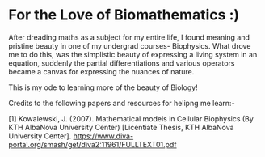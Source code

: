 # For the Love of Biomathematics :)
After dreading maths as a subject for my entire life, I found meaning and pristine beauty in one of my undergrad courses- Biophysics. 
What drove me to do this, was the simplistic beauty of expressing a living system in an equation, suddenly the partial differentiations and various operators became a canvas for expressing the nuances of nature.

This is my ode to learning more of the beauty of Biology!



Credits to the following papers and resources for helipng me learn:-

[1] Kowalewski, J. (2007). Mathematical models in Cellular Biophysics (By KTH AlbaNova University Center) [Licentiate Thesis, KTH AlbaNova University Center]. https://www.diva-portal.org/smash/get/diva2:11961/FULLTEXT01.pdf
